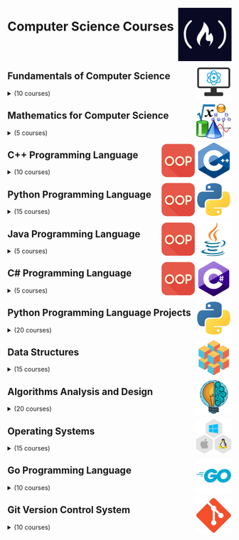 <a href="https://freecodecamp.com/"><img align="right" width="120" src="/logos/freecodecamp.png"></img></a>

# Computer Science Courses

<br><br>

<a href="/eLearning-Platform-Resources/freecodecamp-courses/computer-science.md"><img align="right" width="80" src="/logos/fundamentals-of-computer-science.png"></img></a>

## Fundamentals of Computer Science

<details>
    <summary>(10 courses)</summary>
    <br>
<table>
    <thead>
        <tr>
<th width="25px">#</th>
<th width="1200px">Course Name</th>
<th width="25px">Hrs</th>
        </tr>
    </thead>
    <tbody>
            <tr>
<td align="center">01</td>
<td align="left"><a href="https://youtube.com/watch?v=LfaMVlDaQ24">Harvard CS50 (2023) – Full Computer Science University Course</a></td>
<td align="center">25</td>
            </tr>
            <tr>
<td align="center">02</td>
<td align="left"><a href="https://youtube.com/watch?v=MIL2BK02X8A">Pointers in C for Absolute Beginners – Full Course</a></td>
<td align="center">2</td>
            </tr>
            <tr>
<td align="center">03</td>
<td align="left"><a href="https://youtube.com/watch?v=8mAITcNt710">Harvard CS50 – Full Computer Science University Course</a></td>
<td align="center">25</td>
            </tr>
            <tr>
<td align="center">04</td>
<td align="left"><a href="https://youtube.com/watch?v=F0WoVEr0-44">Computational Thinking & Scratch - Intro to Computer Science - Harvard's CS50 (2018)</a></td>
<td align="center">1</td>
            </tr>
            <tr>
<td align="center">05</td>
<td align="left"><a href="https://youtube.com/watch?v=2SpuBqvNjHI">Maths for Programmers Tutorial - Full Course on Sets and Logic</a></td>
<td align="center">1</td>
            </tr>
            <tr>
<td align="center">06</td>
<td align="left"><a href="https://youtube.com/watch?v=pejxLkT-wek">Memory - Intro to Computer Science - Harvard's CS50 (2018)</a></td>
<td align="center">2</td>
            </tr>
            <tr>
<td align="center">07</td>
<td align="left"><a href="https://youtube.com/watch?v=y2kg3MOk1sY">Computer & Technology Basics Course for Absolute Beginners</a></td>
<td align="center">1</td>
            </tr>
            <tr>
<td align="center">08</td>
<td align="left"><a href="https://youtube.com/watch?v=UTQp6mvhb0Y">Visual Studio Code Full Course - VS Code for Beginners</a></td>
<td align="center">5</td>
            </tr>
            <tr>
<td align="center">09</td>
<td align="left"><a href="https://youtube.com/watch?v=g1vy03ZY5mM">Visual Studio Code Extensions to Improve Your Productivity</a></td>
<td align="center">1</td>
            </tr>
            <tr>
<td align="center">10</td>
<td align="left"><a href="https://youtube.com/watch?v=zOjov-2OZ0E">Introduction to Programming and Computer Science - Full Course</a></td>
<td align="center">2</td>
            </tr>
            <tr>
<td align="center">11</td>
<td align="left"><a href="https://youtube.com/watch?v=heXQnM99oAI">VS Code Tutorial – Become More Productive</a></td>
<td align="center">6</td>
            </tr>
    </tbody>
</table>
</details>

<a href="/eLearning-Platform-Resources/freecodecamp-courses/computer-science.md"><img align="right" width="80" src="/logos/mathematics.png"></img></a>

## Mathematics for Computer Science

<details>
    <summary>(5 courses)</summary>
    <br>
<table>
    <thead>
        <tr>
<th width="25px">#</th>
<th width="1200px">Course Name</th>
<th width="25px">Hrs</th>
        </tr>
    </thead>
    <tbody>
            <tr>
<td align="center">01</td>
<td align="left"><a href="https://youtube.com/watch?v=eI4an8aSsgw">Precalculus Course</a></td>
<td align="center">6</td>
            </tr>
            <tr>
<td align="center">02</td>
<td align="left"><a href="https://youtube.com/watch?v=HfACrKJ_Y2w">Calculus 1 - Full College Course</a></td>
<td align="center">12</td>
            </tr>
            <tr>
<td align="center">03</td>
<td align="left"><a href="https://youtube.com/watch?v=7gigNsz4Oe8">Calculus 2 - Full College Course</a></td>
<td align="center">7</td>
            </tr>
            <tr>
<td align="center">04</td>
<td align="left"><a href="https://youtube.com/watch?v=JnTa9XtvmfI">Linear Algebra - Full College Course</a></td>
<td align="center">12</td>
            </tr>
            <tr>
<td align="center">05</td>
<td align="left"><a href="https://youtube.com/watch?v=Y8oZtFYweTY">College Precalculus – Full Course with Python Code</a></td>
<td align="center">12</td>
            </tr>
    </tbody>
</table>
</details>

<a href="/eLearning-Platform-Resources/freecodecamp-courses/computer-science.md"><img align="right" width="80" src="/logos/cpp.png"></img></a>
<a href="/eLearning-Platform-Resources/freecodecamp-courses/computer-science.md"><img align="right" width="80" src="/logos/object-oriented-programming.png"></img></a>

## C++ Programming Language

<details>
    <summary>(10 courses)</summary>
    <br>
<table>
    <thead>
        <tr>
<th width="25px">#</th>
<th width="1200px">Course Name</th>
<th width="25px">Hrs</th>
        </tr>
    </thead>
    <tbody>
            <tr>
<td align="center">01</td>
<td align="left"><a href="https://youtube.com/watch?v=KJgsSFOSQv0">C Programming Tutorial for Beginners</a></td>
<td align="center">4</td>
            </tr>
            <tr>
<td align="center">02</td>
<td align="left"><a href="https://youtube.com/watch?v=ix5jPkxsr7M">C Programming Language - Intro to Computer Science - Harvard's CS50 (2018)</a></td>
<td align="center">2</td>
            </tr>
            <tr>
<td align="center">03</td>
<td align="left"><a href="https://youtube.com/watch?v=8jLOx1hD3_o">C++ Programming Course - Beginner to Advanced</a></td>
<td align="center">32</td>
            </tr>
            <tr>
<td align="center">04</td>
<td align="left"><a href="https://youtube.com/watch?v=zuegQmMdy8M">Pointers in C / C++ [Full Course]</a></td>
<td align="center">4</td>
            </tr>
            <tr>
<td align="center">05</td>
<td align="left"><a href="https://youtube.com/watch?v=i_Iq4_Kd7Rc">Learn Modern C++ by Building an Audio Plugin (w/ JUCE Framework) - Full Course</a></td>
<td align="center">5</td>
            </tr>
            <tr>
<td align="center">06</td>
<td align="left"><a href="https://youtube.com/watch?v=vLnPwxZdW4Y">C++ Tutorial for Beginners - Full Course</a></td>
<td align="center">4</td>
            </tr>
            <tr>
<td align="center">07</td>
<td align="left"><a href="https://youtube.com/watch?v=WnMQ8HlmeXc">UML Diagrams Full Course (Unified Modeling Language)</a></td>
<td align="center">2</td>
            </tr>
            <tr>
<td align="center">08</td>
<td align="left"><a href="https://youtube.com/watch?v=wN0x9eZLix4">Object Oriented Programming (OOP) in C++ Course</a></td>
<td align="center">2</td>
            </tr>
            <tr>
<td align="center">09</td>
<td align="left"><a href="https://youtube.com/watch?v=SiBw7os-_zI">Intro to Object Oriented Programming - Crash Course</a></td>
<td align="center">1</td>
            </tr>
            <tr>
<td align="center">10</td>
<td align="left"><a href="https://youtube.com/watch?v=0ffwhxW-uyw">C++ Setup and Installation Tools – CMake, vcpkg, Docker & Copilot</a></td>
<td align="center">6</td>
            </tr>
            <tr>
<td align="center">11</td>
<td align="left"><a href="https://youtube.com/watch?v=PaPN51Mm5qQ">Learn C Programming and OOP with Dr. Chuck</a></td>
<td align="center">20</td>
            </tr>
    </tbody>
</table>
</details>

<a href="/eLearning-Platform-Resources/freecodecamp-courses/computer-science.md"><img align="right" width="80" src="/logos/python.png"></img></a>
<a href="/eLearning-Platform-Resources/freecodecamp-courses/computer-science.md"><img align="right" width="80" src="/logos/object-oriented-programming.png"></img></a>

## Python Programming Language

<details>
    <summary>(15 courses)</summary>
    <br>
<table>
    <thead>
        <tr>
<th width="25px">#</th>
<th width="1200px">Course Name</th>
<th width="25px">Hrs</th>
        </tr>
    </thead>
    <tbody>
            <tr>
<td align="center">01</td>
<td align="left"><a href="https://youtube.com/watch?v=8124kv-632k">Python Tutorial for Beginners</a></td>
<td align="center">3</td>
            </tr>
            <tr>
<td align="center">02</td>
<td align="left"><a href="https://youtube.com/watch?v=Ej_02ICOIgs">Object Oriented Programming with Python - Full Course for Beginners</a></td>
<td align="center">3</td>
            </tr>
            <tr>
<td align="center">03</td>
<td align="left"><a href="https://youtube.com/watch?v=eWRfhZUzrAc">Python for Beginners – Full Course [Programming Tutorial]</a></td>
<td align="center">5</td>
            </tr>
            <tr>
<td align="center">04</td>
<td align="left"><a href="https://youtube.com/watch?v=hnDU1G9hWqU">Python - Intro to Computer Science - Harvard's CS50 (2018)</a></td>
<td align="center">2</td>
            </tr>
            <tr>
<td align="center">05</td>
<td align="left"><a href="https://youtube.com/watch?v=nLRL_NcnK-4">Harvard CS50’s Introduction to Programming with Python – Full University Course</a></td>
<td align="center">16</td>
            </tr>
            <tr>
<td align="center">06</td>
<td align="left"><a href="https://youtube.com/watch?v=cHYq1MRoyI0">Pytest Tutorial – How to Test Python Code</a></td>
<td align="center">2</td>
            </tr>
            <tr>
<td align="center">07</td>
<td align="left"><a href="https://youtube.com/watch?v=hPECpDHHjoI">Learn Python by Immersion</a></td>
<td align="center">3</td>
            </tr>
            <tr>
<td align="center">08</td>
<td align="left"><a href="https://youtube.com/watch?v=HGOBQPFzWKo">Intermediate Python Programming Course</a></td>
<td align="center">6</td>
            </tr>
            <tr>
<td align="center">09</td>
<td align="left"><a href="https://youtube.com/watch?v=PXMJ6FS7llk">Automate with Python – Full Course for Beginners</a></td>
<td align="center">3</td>
            </tr>
            <tr>
<td align="center">10</td>
<td align="left"><a href="https://youtube.com/watch?v=1WpKsY9LBlY">Create a Programming Language and Learn Advanced Python – Full Course</a></td>
<td align="center">4</td>
            </tr>
            <tr>
<td align="center">11</td>
<td align="left"><a href="https://youtube.com/watch?v=jH85McHenvw">Learn Python by Thinking in Types - Full Course</a></td>
<td align="center">10</td>
            </tr>
            <tr>
<td align="center">12</td>
<td align="left"><a href="https://youtube.com/watch?v=rfscVS0vtbw">Learn Python - Full Course for Beginners [Tutorial]</a></td>
<td align="center">5</td>
            </tr>
            <tr>
<td align="center">13</td>
<td align="left"><a href="https://youtube.com/watch?v=TILIcrrVABg">Get Productive with Python in Visual Studio Code</a></td>
<td align="center">1</td>
            </tr>
            <tr>
<td align="center">14</td>
<td align="left"><a href="https://youtube.com/watch?v=i7vOAcUo5iA">College Algebra – Full Course with Python Code</a></td>
<td align="center">15</td>
            </tr>
            <tr>
<td align="center">15</td>
<td align="left"><a href="https://youtube.com/watch?v=s8XjEuplx_U">Python Automation Tutorial – How to Automate Tasks for Beginners [Full Course]</a></td>
<td align="center">4</td>
            </tr>
            <tr>
<td align="center">16</td>
<td align="left"><a href="https://youtube.com/watch?v=8DvywoWv6fI">Python for Everybody - Full University Python Course</a></td>
<td align="center">14</td>
            </tr>
            <tr>
<td align="center">17</td>
<td align="left"><a href="https://youtube.com/watch?v=iLRZi0Gu8Go">Python Object Oriented Programming (OOP) - Full Course for Beginners</a></td>
<td align="center">3</td>
            </tr>
    </tbody>
</table>
</details>

<a href="/eLearning-Platform-Resources/freecodecamp-courses/computer-science.md"><img align="right" width="80" src="/logos/java.png"></img></a>
<a href="/eLearning-Platform-Resources/freecodecamp-courses/computer-science.md"><img align="right" width="80" src="/logos/object-oriented-programming.png"></img></a>

## Java Programming Language

<details>
    <summary>(5 courses)</summary>
    <br>
<table>
    <thead>
        <tr>
<th width="25px">#</th>
<th width="1200px">Course Name</th>
<th width="25px">Hrs</th>
        </tr>
    </thead>
    <tbody>
            <tr>
<td align="center">01</td>
<td align="left"><a href="https://youtube.com/watch?v=pyXnX2SEaFc">Java Native Interface (28-Hour Course)</a></td>
<td align="center">14</td>
            </tr>
            <tr>
<td align="center">02</td>
<td align="left"><a href="https://youtube.com/watch?v=7WiJGTPuVeU">Java Beginner Course - Get Started Coding with Java!</a></td>
<td align="center">2</td>
            </tr>
            <tr>
<td align="center">03</td>
<td align="left"><a href="https://youtube.com/watch?v=rPSL1alFIjI">Functional Programming in Java - Full Course</a></td>
<td align="center">3</td>
            </tr>
            <tr>
<td align="center">04</td>
<td align="left"><a href="https://youtube.com/watch?v=A74TOX803D0">Java Programming for Beginners – Full Course</a></td>
<td align="center">5</td>
            </tr>
            <tr>
<td align="center">05</td>
<td align="left"><a href="https://youtube.com/watch?v=GdzRzWymT4c">Java Basics – Crash Course</a></td>
<td align="center">4</td>
            </tr>
            <tr>
<td align="center">06</td>
<td align="left"><a href="https://youtube.com/watch?v=grEKMHGYyns">Learn Java 8 - Full Tutorial for Beginners</a></td>
<td align="center">20</td>
            </tr>
            <tr>
<td align="center">07</td>
<td align="left"><a href="https://youtube.com/watch?v=GoXwIVyNvX0">Intro to Java Programming - Course for Absolute Beginners</a></td>
<td align="center">4</td>
            </tr>
    </tbody>
</table>
</details>

<a href="/eLearning-Platform-Resources/freecodecamp-courses/computer-science.md"><img align="right" width="80" src="/logos/csharp.png"></img></a>
<a href="/eLearning-Platform-Resources/freecodecamp-courses/computer-science.md"><img align="right" width="80" src="/logos/object-oriented-programming.png"></img></a>

## C# Programming Language

<details>
    <summary>(5 courses)</summary>
    <br>
<table>
    <thead>
        <tr>
<th width="25px">#</th>
<th width="1200px">Course Name</th>
<th width="25px">Hrs</th>
        </tr>
    </thead>
    <tbody>
            <tr>
<td align="center">01</td>
<td align="left"><a href="https://youtube.com/watch?v=__izua1kKeI">Learn How to Code - Programming for Beginners Tutorial with Python and C#</a></td>
<td align="center">5</td>
            </tr>
            <tr>
<td align="center">02</td>
<td align="left"><a href="https://youtube.com/watch?v=6GQAE7iLOhY">Free Foundational C# Certification from Microsoft – Full Course</a></td>
<td align="center">2</td>
            </tr>
            <tr>
<td align="center">03</td>
<td align="left"><a href="https://youtube.com/watch?v=GhQdlIFylQ8">C# Tutorial - Full Course for Beginners</a></td>
<td align="center">5</td>
            </tr>
            <tr>
<td align="center">04</td>
<td align="left"><a href="https://youtube.com/watch?v=WnMQ8HlmeXc">UML Diagrams Full Course (Unified Modeling Language)</a></td>
<td align="center">2</td>
            </tr>
            <tr>
<td align="center">05</td>
<td align="left"><a href="https://youtube.com/watch?v=wfWxdh-_k_4">Create a C# Application from Start to Finish - Complete Course</a></td>
<td align="center">24</td>
            </tr>
            <tr>
<td align="center">06</td>
<td align="left"><a href="https://youtube.com/watch?v=YrtFtdTTfv0">Learn C# Programming – Full Course with Mini-Projects</a></td>
<td align="center">9</td>
            </tr>
            <tr>
<td align="center">07</td>
<td align="left"><a href="https://youtube.com/watch?v=VvKcxBBqQJ8">A-Level Computer Science – Programming Concepts for Beginners Course in Visual Basic VB.NET</a></td>
<td align="center">3</td>
            </tr>
    </tbody>
</table>
</details>

<a href="/eLearning-Platform-Resources/freecodecamp-courses/computer-science.md"><img align="right" width="80" src="/logos/python.png"></img></a>

## Python Programming Language Projects

<details>
    <summary>(20 courses)</summary>
    <br>
<table>
    <thead>
        <tr>
<th width="25px">#</th>
<th width="1200px">Course Name</th>
<th width="25px">Hrs</th>
        </tr>
    </thead>
    <tbody>
            <tr>
<td align="center">01</td>
<td align="left"><a href="https://youtube.com/watch?v=zhJLVFR3pE8">Code Your Own Heroku Clone with Python – Provision Infrastructure Programmatically Tutorial</a></td>
<td align="center">2</td>
            </tr>
            <tr>
<td align="center">02</td>
<td align="left"><a href="https://youtube.com/watch?v=DjutoyfCl2c">Python User Interface Project – Use PyQt5 to Code a Music Player</a></td>
<td align="center">7</td>
            </tr>
            <tr>
<td align="center">03</td>
<td align="left"><a href="https://youtube.com/watch?v=OqbGRZx4xUc">Python Game Development Project Using OOP – Minesweeper Tutorial (w/ Tkinter)</a></td>
<td align="center">3</td>
            </tr>
            <tr>
<td align="center">04</td>
<td align="left"><a href="https://youtube.com/watch?v=F3J3PZj0zi0">Drum Machine with Python and Pygame – Full Project Course</a></td>
<td align="center">3</td>
            </tr>
            <tr>
<td align="center">05</td>
<td align="left"><a href="https://youtube.com/watch?v=pdy3nh1tn6I">20 Beginner Python Projects</a></td>
<td align="center">4</td>
            </tr>
            <tr>
<td align="center">06</td>
<td align="left"><a href="https://youtube.com/watch?v=T2pd3KRSoHI">Python & PyGame Tutorial – Code a Duck Hunt Game</a></td>
<td align="center">3</td>
            </tr>
            <tr>
<td align="center">07</td>
<td align="left"><a href="https://youtube.com/watch?v=tS8F7_X2qB0">Pong with Python & Pygame – Tutorial</a></td>
<td align="center">1</td>
            </tr>
            <tr>
<td align="center">08</td>
<td align="left"><a href="https://youtube.com/watch?v=qwAFL1597eM">Python Tutorial for Beginners (with mini-projects)</a></td>
<td align="center">9</td>
            </tr>
            <tr>
<td align="center">09</td>
<td align="left"><a href="https://youtube.com/watch?v=CD4qAhfFuLo">Snake Game Python Tutorial</a></td>
<td align="center">1</td>
            </tr>
            <tr>
<td align="center">10</td>
<td align="left"><a href="https://youtube.com/watch?v=XpYz-q1lxu8">Connect Four Python Game Tutorial with pygame</a></td>
<td align="center">1</td>
            </tr>
            <tr>
<td align="center">11</td>
<td align="left"><a href="https://youtube.com/watch?v=zfvxp7PgQ6c">Python and Pygame Tutorial - Build Tetris! Full GameDev Course</a></td>
<td align="center">2</td>
            </tr>
            <tr>
<td align="center">12</td>
<td align="left"><a href="https://youtube.com/watch?v=C6jJg9Zan7w">Python Game Tutorial: Pong</a></td>
<td align="center">1</td>
            </tr>
            <tr>
<td align="center">13</td>
<td align="left"><a href="https://youtube.com/watch?v=McoDjOCb2Zo">Python Online Multiplayer Game Development Tutorial</a></td>
<td align="center">3</td>
            </tr>
            <tr>
<td align="center">14</td>
<td align="left"><a href="https://youtube.com/watch?v=8392NJjj8s0">Develop an AI to play Connect Four - Python Tutorial</a></td>
<td align="center">2</td>
            </tr>
            <tr>
<td align="center">15</td>
<td align="left"><a href="https://youtube.com/watch?v=FfWpgLFMI7w">Pygame Tutorial for Beginners - Python Game Development Course</a></td>
<td align="center">3</td>
            </tr>
            <tr>
<td align="center">16</td>
<td align="left"><a href="https://youtube.com/watch?v=XGf2GcyHPhc">Learn Python by Building Five Games - Full Course</a></td>
<td align="center">7</td>
            </tr>
            <tr>
<td align="center">17</td>
<td align="left"><a href="https://youtube.com/watch?v=_ZqAVck-WeM">Python Project Tutorial - Your First Python Project</a></td>
<td align="center">1</td>
            </tr>
            <tr>
<td align="center">18</td>
<td align="left"><a href="https://youtube.com/watch?v=8ext9G7xspg">12 Beginner Python Projects - Coding Course</a></td>
<td align="center">3</td>
            </tr>
            <tr>
<td align="center">19</td>
<td align="left"><a href="https://youtube.com/watch?v=8dfePlONtls">Code a Snake Game with Python and Pygame 🐍 - Tutorial</a></td>
<td align="center">2</td>
            </tr>
            <tr>
<td align="center">20</td>
<td align="left"><a href="https://youtube.com/watch?v=SqvVm3QiQVk">Six Quick Python Projects</a></td>
<td align="center">1</td>
            </tr>
    </tbody>
</table>
</details>

<a href="/eLearning-Platform-Resources/freecodecamp-courses/computer-science.md"><img align="right" width="80" src="/logos/data-structures.png"></img></a>

## Data Structures

<details>
    <summary>(15 courses)</summary>
    <br>
<table>
    <thead>
        <tr>
<th width="25px">#</th>
<th width="1200px">Course Name</th>
<th width="25px">Hrs</th>
        </tr>
    </thead>
    <tbody>
            <tr>
<td align="center">01</td>
<td align="left"><a href="https://youtube.com/watch?v=Mo4vesaut8g">Big O Notation - Full Course</a></td>
<td align="center">2</td>
            </tr>
            <tr>
<td align="center">02</td>
<td align="left"><a href="https://youtube.com/watch?v=Ee0HzlnIYWQ">Big O: How Code Slows as Data Grows</a></td>
<td align="center">1</td>
            </tr>
            <tr>
<td align="center">03</td>
<td align="left"><a href="https://youtube.com/watch?v=zg9ih6SVACc">Data Structures - Computer Science Course for Beginners</a></td>
<td align="center">3</td>
            </tr>
            <tr>
<td align="center">04</td>
<td align="left"><a href="https://youtube.com/watch?v=B31LgI4Y4DQ">Data Structures - Full Course Using C and C++</a></td>
<td align="center">10</td>
            </tr>
            <tr>
<td align="center">05</td>
<td align="left"><a href="https://youtube.com/watch?v=8hly31xKli0">Algorithms and Data Structures Tutorial - Full Course for Beginners</a></td>
<td align="center">6</td>
            </tr>
            <tr>
<td align="center">06</td>
<td align="left"><a href="https://youtube.com/watch?v=74NW-84BqbA">Data Structures For Python Developers (w/ Flask) - Course</a></td>
<td align="center">4</td>
            </tr>
            <tr>
<td align="center">07</td>
<td align="left"><a href="https://youtube.com/watch?v=uTZFGXv798o">Data Structures - Intro to Computer Science - Harvard's CS50 (2018)</a></td>
<td align="center">2</td>
            </tr>
            <tr>
<td align="center">08</td>
<td align="left"><a href="https://youtube.com/watch?v=RBSGKlAvoiM">Data Structures Easy to Advanced Course - Full Tutorial from a Google Engineer</a></td>
<td align="center">8</td>
            </tr>
            <tr>
<td align="center">09</td>
<td align="left"><a href="https://youtube.com/watch?v=pkYVOmU3MgA">Data Structures and Algorithms in Python - Full Course for Beginners</a></td>
<td align="center">13</td>
            </tr>
            <tr>
<td align="center">10</td>
<td align="left"><a href="https://youtube.com/watch?v=2ZLl8GAk1X4">Data Structures and Algorithms with Visualizations – Full Course (Java)</a></td>
<td align="center">48</td>
            </tr>
            <tr>
<td align="center">11</td>
<td align="left"><a href="https://youtube.com/watch?v=Hj_rA0dhr2I">Linked Lists for Technical Interviews - Full Course</a></td>
<td align="center">2</td>
            </tr>
            <tr>
<td align="center">12</td>
<td align="left"><a href="https://youtube.com/watch?v=O1KeXo8lE8A">Stack Data Structure Tutorial – Solve Coding Challenges</a></td>
<td align="center">2</td>
            </tr>
            <tr>
<td align="center">13</td>
<td align="left"><a href="https://youtube.com/watch?v=T0u5nwSA0w0">Neetcode 150 Course - All Coding Interview Questions Solved</a></td>
<td align="center">40</td>
            </tr>
            <tr>
<td align="center">14</td>
<td align="left"><a href="https://youtube.com/watch?v=k1IaYPGel3s">Intro to Stacks – Data Structure Explained</a></td>
<td align="center">3</td>
            </tr>
    </tbody>
</table>
</details>

<a href="/eLearning-Platform-Resources/freecodecamp-courses/computer-science.md"><img align="right" width="80" src="/logos/algorithms-analysis.png"></img></a>

## Algorithms Analysis and Design

<details>
    <summary>(20 courses)</summary>
    <br>
<table>
    <thead>
        <tr>
<th width="25px">#</th>
<th width="1200px">Course Name</th>
<th width="25px">Hrs</th>
        </tr>
    </thead>
    <tbody>
            <tr>
<td align="center">01</td>
<td align="left"><a href="https://youtube.com/watch?v=bC7o8P_Ste4">Greedy Algorithms Tutorial – Solve Coding Challenges</a></td>
<td align="center">2</td>
            </tr>
            <tr>
<td align="center">02</td>
<td align="left"><a href="https://youtube.com/watch?v=fW_OS3LGB9Q">Algorithms in Python – Full Course for Beginners</a></td>
<td align="center">3</td>
            </tr>
            <tr>
<td align="center">03</td>
<td align="left"><a href="https://youtube.com/watch?v=dS44jZyj5gU">Graph Algorithms Crash Course (with Java)</a></td>
<td align="center">2</td>
            </tr>
            <tr>
<td align="center">04</td>
<td align="left"><a href="https://youtube.com/watch?v=l7-f9gS8VOs">Understanding Sorting Algorithms</a></td>
<td align="center">2</td>
            </tr>
            <tr>
<td align="center">05</td>
<td align="left"><a href="https://youtube.com/watch?v=tWVWeAqZ0WU">Graph Algorithms for Technical Interviews - Full Course</a></td>
<td align="center">2</td>
            </tr>
            <tr>
<td align="center">06</td>
<td align="left"><a href="https://youtube.com/watch?v=fAAZixBzIAI">Binary Tree Algorithms for Technical Interviews - Full Course</a></td>
<td align="center">2</td>
            </tr>
            <tr>
<td align="center">07</td>
<td align="left"><a href="https://youtube.com/watch?v=ba7e4mksR5I">Arrays and Sorting Algorithms - Intro to Computer Science - Harvard's CS50 (2018)</a></td>
<td align="center">2</td>
            </tr>
            <tr>
<td align="center">08</td>
<td align="left"><a href="https://youtube.com/watch?v=p65AHm9MX80">Python Algorithms for Interviews</a></td>
<td align="center">4</td>
            </tr>
            <tr>
<td align="center">09</td>
<td align="left"><a href="https://youtube.com/watch?v=09_LlHjoEiY">Algorithms Course - Graph Theory Tutorial from a Google Engineer</a></td>
<td align="center">7</td>
            </tr>
            <tr>
<td align="center">10</td>
<td align="left"><a href="https://youtube.com/watch?v=oFkDldu3C_4">Dynamic Programming with Java – Learn to Solve Algorithmic Problems & Coding Challenges</a></td>
<td align="center">3</td>
            </tr>
            <tr>
<td align="center">11</td>
<td align="left"><a href="https://youtube.com/watch?v=hagBB17_hvg">Dynamic Programming – 0/1 Knapsack Problem Tutorial</a></td>
<td align="center">1</td>
            </tr>
            <tr>
<td align="center">12</td>
<td align="left"><a href="https://youtube.com/watch?v=oBt53YbR9Kk">Dynamic Programming - Learn to Solve Algorithmic Problems & Coding Challenges</a></td>
<td align="center">5</td>
            </tr>
            <tr>
<td align="center">13</td>
<td align="left"><a href="https://youtube.com/watch?v=xfzGZB4HhEE">Algorithmic Trading Using Python - Full Course</a></td>
<td align="center">5</td>
            </tr>
            <tr>
<td align="center">14</td>
<td align="left"><a href="https://youtube.com/watch?v=KsoUiNv1SZA">What is Binary Search?</a></td>
<td align="center">2</td>
            </tr>
            <tr>
<td align="center">15</td>
<td align="left"><a href="https://youtube.com/watch?v=IJDJ0kBx2LM">Recursion in Programming - Full Course</a></td>
<td align="center">2</td>
            </tr>
            <tr>
<td align="center">16</td>
<td align="left"><a href="https://youtube.com/watch?v=A80YzvNwqXA">Solve Coding Interview Backtracking Problems - Crash Course</a></td>
<td align="center">1</td>
            </tr>
            <tr>
<td align="center">17</td>
<td align="left"><a href="https://youtube.com/watch?v=45MIykWJ-C4">OpenGL Course - Create 3D and 2D Graphics With C++</a></td>
<td align="center">2</td>
            </tr>
            <tr>
<td align="center">18</td>
<td align="left"><a href="https://youtube.com/watch?v=GJFHqK_-ARA">Advanced OpenGL - Crash Course</a></td>
<td align="center">1</td>
            </tr>
            <tr>
<td align="center">19</td>
<td align="left"><a href="https://youtube.com/watch?v=GZQkwx10p-8">Advanced OpenGL Tutorial – Skeletal Animations with Assimp</a></td>
<td align="center">2</td>
            </tr>
    </tbody>
</table>
</details>

<a href="/eLearning-Platform-Resources/freecodecamp-courses/computer-science.md"><img align="right" width="80" src="/logos/operating-systems.png"></img></a>

## Operating Systems

<details>
    <summary>(15 courses)</summary>
    <br>
<table>
    <thead>
        <tr>
<th width="25px">#</th>
<th width="1200px">Course Name</th>
<th width="25px">Hrs</th>
        </tr>
    </thead>
    <tbody>
            <tr>
<td align="center">01</td>
<td align="left"><a href="https://youtube.com/watch?v=O_wcpXF5ZRY">Build a Linux System - Live Tutorial</a></td>
<td align="center">2</td>
            </tr>
            <tr>
<td align="center">02</td>
<td align="left"><a href="https://youtube.com/watch?v=lZAoFs75_cs">Linux for Ethical Hackers (Kali Linux Tutorial)</a></td>
<td align="center">2</td>
            </tr>
            <tr>
<td align="center">03</td>
<td align="left"><a href="https://youtube.com/watch?v=1hvVcEhcbLM">Linux Essentials for Ethical Hackers - Full InfoSec Course</a></td>
<td align="center">5</td>
            </tr>
            <tr>
<td align="center">04</td>
<td align="left"><a href="https://youtube.com/watch?v=ZtqBQ68cfJc">The 50 Most Popular Linux & Terminal Commands - Full Course for Beginners</a></td>
<td align="center">5</td>
            </tr>
            <tr>
<td align="center">05</td>
<td align="left"><a href="https://youtube.com/watch?v=WMy3OzvBWc0">Linux Server Course - System Configuration and Operation</a></td>
<td align="center">6</td>
            </tr>
            <tr>
<td align="center">06</td>
<td align="left"><a href="https://youtube.com/watch?v=ROjZy1WbCIA">Linux Operating System - Crash Course for Beginners</a></td>
<td align="center">3</td>
            </tr>
            <tr>
<td align="center">07</td>
<td align="left"><a href="https://youtube.com/watch?v=sWbUDq4S6Y8">Introduction to Linux – Full Course for Beginners</a></td>
<td align="center">6</td>
            </tr>
            <tr>
<td align="center">08</td>
<td align="left"><a href="https://youtube.com/watch?v=tK9Oc6AEnR4">Bash Scripting Tutorial for Beginners</a></td>
<td align="center">1</td>
            </tr>
            <tr>
<td align="center">09</td>
<td align="left"><a href="https://youtube.com/watch?v=RZ4p-saaQkc">Vim Tutorial for Beginners</a></td>
<td align="center">2</td>
            </tr>
            <tr>
<td align="center">10</td>
<td align="left"><a href="https://youtube.com/watch?v=iSiyDHobXHA">Linux Device Drivers Development Course for Beginners</a></td>
<td align="center">5</td>
            </tr>
            <tr>
<td align="center">11</td>
<td align="left"><a href="https://youtube.com/watch?v=86FAWCzIe_4">CUDA Programming Course – High-Performance Computing with GPUs</a></td>
<td align="center">12</td>
            </tr>
            <tr>
<td align="center">12</td>
<td align="left"><a href="https://youtube.com/watch?v=yK1uBHPdp30">Operating Systems Course for Beginners</a></td>
<td align="center">25</td>
            </tr>
            <tr>
<td align="center">13</td>
<td align="left"><a href="https://youtube.com/watch?v=gvQGKRlgop4">Multithreading for Beginners</a></td>
<td align="center">6</td>
            </tr>
            <tr>
<td align="center">14</td>
<td align="left"><a href="https://youtube.com/watch?v=6WatcfENsOU">Linux Crash Course for Beginners with Labs</a></td>
<td align="center">3</td>
            </tr>
    </tbody>
</table>
</details>

<a href="/eLearning-Platform-Resources/freecodecamp-courses/computer-science.md"><img align="right" width="80" src="/logos/golang.png"></img></a>

## Go Programming Language

<details>
    <summary>(10 courses)</summary>
    <br>
<table>
    <thead>
        <tr>
<th width="25px">#</th>
<th width="1200px">Course Name</th>
<th width="25px">Hrs</th>
        </tr>
    </thead>
    <tbody>
            <tr>
<td align="center">01</td>
<td align="left"><a href="https://youtube.com/watch?v=k_V5VvYSlS4">Go Programming Tutorial – 3 Beginner Projects</a></td>
<td align="center">2</td>
            </tr>
            <tr>
<td align="center">02</td>
<td align="left"><a href="https://youtube.com/watch?v=zHcef4eHOc8">Go and AWS - Code and Deploy a Serverless API</a></td>
<td align="center">2</td>
            </tr>
            <tr>
<td align="center">03</td>
<td align="left"><a href="https://youtube.com/watch?v=jFfo23yIWac">Learn Go Programming by Building 11 Projects – Full Course</a></td>
<td align="center">9</td>
            </tr>
            <tr>
<td align="center">04</td>
<td align="left"><a href="https://youtube.com/watch?v=YS4e4q9oBaU">Learn Go Programming - Golang Tutorial for Beginners</a></td>
<td align="center">7</td>
            </tr>
            <tr>
<td align="center">05</td>
<td align="left"><a href="https://youtube.com/watch?v=d4Y2DkKbxM0">React and Golang JWT Authentication - Tutorial</a></td>
<td align="center">2</td>
            </tr>
            <tr>
<td align="center">06</td>
<td align="left"><a href="https://youtube.com/watch?v=un6ZyFkqFKo">Go Programming – Golang Course with Bonus Projects</a></td>
<td align="center">10</td>
            </tr>
            <tr>
<td align="center">07</td>
<td align="left"><a href="https://youtube.com/watch?v=akosxcqJorU">Go for Absolute Beginners – Tutorial</a></td>
<td align="center">5</td>
            </tr>
            <tr>
<td align="center">08</td>
<td align="left"><a href="https://youtube.com/watch?v=IoY6bE--A54">Distributed File Storage In Go – Full Course</a></td>
<td align="center">10</td>
            </tr>
    </tbody>
</table>
</details>

<a href="/eLearning-Platform-Resources/freecodecamp-courses/computer-science.md"><img align="right" width="80" src="/logos/git.png"></img></a>

## Git Version Control System

<details>
    <summary>(10 courses)</summary>
    <br>
<table>
    <thead>
        <tr>
<th width="25px">#</th>
<th width="1200px">Course Name</th>
<th width="25px">Hrs</th>
        </tr>
    </thead>
    <tbody>
            <tr>
<td align="center">01</td>
<td align="left"><a href="https://youtube.com/watch?v=Uszj_k0DGsg">Git for Professionals Tutorial - Tools & Concepts for Mastering Version Control with Git</a></td>
<td align="center">1</td>
            </tr>
            <tr>
<td align="center">02</td>
<td align="left"><a href="https://youtube.com/watch?v=qsTthZi23VE">Advanced Git Tutorial - Interactive Rebase, Cherry-Picking, Reflog, Submodules and more</a></td>
<td align="center">1</td>
            </tr>
            <tr>
<td align="center">03</td>
<td align="left"><a href="https://youtube.com/watch?v=lX9hsdsAeTk">How to Undo Mistakes With Git Using the Command Line</a></td>
<td align="center">1</td>
            </tr>
            <tr>
<td align="center">04</td>
<td align="left"><a href="https://youtube.com/watch?v=e2IbNHi4uCI">Git Branches Tutorial</a></td>
<td align="center">1</td>
            </tr>
            <tr>
<td align="center">05</td>
<td align="left"><a href="https://youtube.com/watch?v=RGOj5yH7evk">Git and GitHub for Beginners - Crash Course</a></td>
<td align="center">1</td>
            </tr>
            <tr>
<td align="center">06</td>
<td align="left"><a href="https://youtube.com/watch?v=yzeVMecydCE">Complete Guide to Open Source - How to Contribute</a></td>
<td align="center">1</td>
            </tr>
            <tr>
<td align="center">07</td>
<td align="left"><a href="https://youtube.com/watch?v=Jdc0i7RcBv8">GitHub Foundations Certification Course – Pass the exam in 10 hours!</a></td>
<td align="center">10</td>
            </tr>
            <tr>
<td align="center">08</td>
<td align="left"><a href="https://youtube.com/watch?v=i740xlsqxEM">GitHub Advanced Security Certification – Pass the Exam!</a></td>
<td align="center">3</td>
            </tr>
            <tr>
<td align="center">09</td>
<td align="left"><a href="https://youtube.com/watch?v=zTjRZNkhiEU">Learn Git – Full Course for Beginners</a></td>
<td align="center">4</td>
            </tr>
            <tr>
<td align="center">10</td>
<td align="left"><a href="https://youtube.com/watch?v=Tz7FsunBbfQ">GitHub Actions Certification – Full Course to PASS the Exam</a></td>
<td align="center">3</td>
            </tr>
            <tr>
<td align="center">11</td>
<td align="left"><a href="https://youtube.com/watch?v=Jdc0i7RcBv8">GitHub Foundations Certification Course – Pass the exam in 10 hours!</a></td>
<td align="center">10</td>
            </tr>
    </tbody>
</table>
</details>

